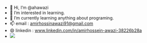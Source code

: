- 👋 Hi, I’m @ahawazi
- 👀 I’m interested in learning.
- 🌱 I’m currently learning anything about programing.
- 📫 email : amirhossinawazi91@gmail.com
- 😄 linkedin : www.linkedin.com/in/amirhossein-awazi-38226b28a
- <a href="https://visitcount.itsvg.in">
  <img src="https://visitcount.itsvg.in/api?id=ahawazi&label=Profile%20Views&pretty=false" />
</a>

<!---
ahawazi/ahawazi is a ✨ special ✨ repository because its `README.md` (this file) appears on your GitHub profile.
You can click the Preview link to take a look at your changes.
--->
